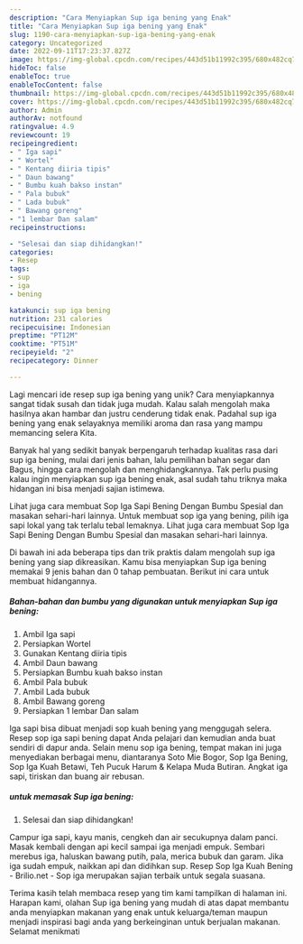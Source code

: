 ```yaml
---
description: "Cara Menyiapkan Sup iga bening yang Enak"
title: "Cara Menyiapkan Sup iga bening yang Enak"
slug: 1190-cara-menyiapkan-sup-iga-bening-yang-enak
category: Uncategorized
date: 2022-09-11T17:23:37.827Z
image: https://img-global.cpcdn.com/recipes/443d51b11992c395/680x482cq70/sup-iga-bening-foto-resep-utama.jpg
hideToc: false
enableToc: true
enableTocContent: false
thumbnail: https://img-global.cpcdn.com/recipes/443d51b11992c395/680x482cq70/sup-iga-bening-foto-resep-utama.jpg
cover: https://img-global.cpcdn.com/recipes/443d51b11992c395/680x482cq70/sup-iga-bening-foto-resep-utama.jpg
author: Admin
authorAv: notfound
ratingvalue: 4.9
reviewcount: 19
recipeingredient:
- " Iga sapi"
- " Wortel"
- " Kentang diiria tipis"
- " Daun bawang"
- " Bumbu kuah bakso instan"
- " Pala bubuk"
- " Lada bubuk"
- " Bawang goreng"
- "1 lembar Dan salam"
recipeinstructions:

- "Selesai dan siap dihidangkan!"
categories:
- Resep
tags:
- sup
- iga
- bening

katakunci: sup iga bening 
nutrition: 231 calories
recipecuisine: Indonesian
preptime: "PT12M"
cooktime: "PT51M"
recipeyield: "2"
recipecategory: Dinner

---
```





Lagi mencari ide resep sup iga bening yang unik? Cara menyiapkannya sangat tidak susah dan tidak juga mudah. Kalau salah mengolah maka hasilnya akan hambar dan justru cenderung tidak enak. Padahal sup iga bening yang enak selayaknya memiliki aroma dan rasa yang mampu memancing selera Kita.





Banyak hal yang sedikit banyak berpengaruh terhadap kualitas rasa dari sup iga bening, mulai dari jenis bahan, lalu pemilihan bahan segar dan Bagus, hingga cara mengolah dan menghidangkannya. Tak perlu pusing kalau ingin menyiapkan sup iga bening enak,      asal sudah tahu triknya maka hidangan ini bisa menjadi sajian istimewa.














Lihat juga cara membuat Sop Iga Sapi Bening Dengan Bumbu Spesial dan masakan sehari-hari lainnya. Untuk membuat sop iga yang bening, pilih iga sapi lokal yang tak terlalu tebal lemaknya. Lihat juga cara membuat Sop Iga Sapi Bening Dengan Bumbu Spesial dan masakan sehari-hari lainnya.






Di bawah ini ada beberapa tips dan trik praktis dalam mengolah sup iga bening yang siap dikreasikan. Kamu bisa menyiapkan Sup iga bening memakai 9 jenis bahan dan 0 tahap pembuatan. Berikut ini cara untuk membuat hidangannya.

<!--inarticleads1-->

##### Bahan-bahan dan bumbu yang digunakan untuk menyiapkan Sup iga bening:

1. Ambil  Iga sapi
1. Persiapkan  Wortel
1. Gunakan  Kentang diiria tipis
1. Ambil  Daun bawang
1. Persiapkan  Bumbu kuah bakso instan
1. Ambil  Pala bubuk
1. Ambil  Lada bubuk
1. Ambil  Bawang goreng
1. Persiapkan 1 lembar Dan salam


Iga sapi bisa dibuat menjadi sop kuah bening yang menggugah selera. Resep sop iga sapi bening dapat Anda pelajari dan kemudian anda buat sendiri di dapur anda. Selain menu sop iga bening, tempat makan ini juga menyediakan berbagai menu, diantaranya Soto Mie Bogor, Sop Iga Bening, Sop Iga Kuah Betawi, Teh Pucuk Harum &amp; Kelapa Muda Butiran. Angkat iga sapi, tiriskan dan buang air rebusan. 

<!--inarticleads2-->

#####  untuk memasak Sup iga bening:


1. Selesai dan siap dihidangkan!

Campur iga sapi, kayu manis, cengkeh dan air secukupnya dalam panci. Masak kembali dengan api kecil sampai iga menjadi empuk. Sembari merebus iga, haluskan bawang putih, pala, merica bubuk dan garam. Jika iga sudah empuk, naikkan api dan didihkan sup. Resep Sop Iga Kuah Bening - Brilio.net - Sop iga merupakan sajian terbaik untuk segala suasana. 

Terima kasih telah membaca resep yang tim kami tampilkan di halaman ini. Harapan kami, olahan Sup iga bening yang mudah di atas dapat membantu anda menyiapkan makanan yang enak untuk keluarga/teman maupun menjadi inspirasi bagi anda yang berkeinginan untuk berjualan makanan. Selamat menikmati
